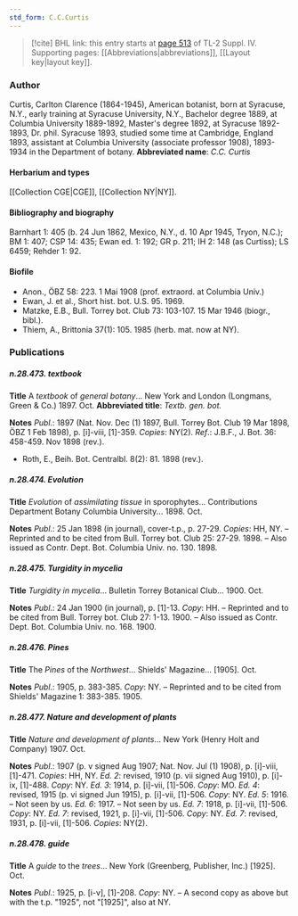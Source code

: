 ```yaml
---
std_form: C.C.Curtis
---
```


> [!cite] BHL link: this entry starts at [page 513](https://www.biodiversitylibrary.org/page/33266190) of TL-2 Suppl. IV.
> Supporting pages: [[Abbreviations|abbreviations]], [[Layout key|layout key]].

### Author

Curtis, Carlton Clarence (1864-1945), American botanist, born at Syracuse, N.Y., early training at Syracuse University, N.Y., Bachelor degree 1889, at Columbia University 1889-1892, Master's degree 1892, at Syracuse 1892-1893, Dr. phil. Syracuse 1893, studied some time at Cambridge, England 1893, assistant at Columbia University (associate professor 1908), 1893-1934 in the Department of botany. 
**Abbreviated name**: *C.C. Curtis*

#### Herbarium and types

[[Collection CGE|CGE]], [[Collection NY|NY]].

#### Bibliography and biography

Barnhart 1: 405 (b. 24 Jun 1862, Mexico, N.Y., d. 10 Apr 1945, Tryon, N.C.); BM 1: 407; CSP 14: 435; Ewan ed. 1: 192; GR p. 211; IH 2: 148 (as Curtiss); LS 6459; Rehder 1: 92.

#### Biofile

- Anon., ÖBZ 58: 223. 1 Mai 1908 (prof. extraord. at Columbia Univ.)
- Ewan, J. et al., Short hist. bot. U.S. 95. 1969.
- Matzke, E.B., Bull. Torrey bot. Club 73: 103-107. 15 Mar 1946 (biogr., bibl.).
- Thiem, A., Brittonia 37(1): 105. 1985 (herb. mat. now at NY).

### Publications

##### n.28.473. textbook

**Title**
A *textbook* of *general botany*... New York and London (Longmans, Green & Co.) 1897. Oct.
**Abbreviated title**: *Textb. gen. bot.*

**Notes**
*Publ*.: 1897 (Nat. Nov. Dec (1) 1897, Bull. Torrey Bot. Club 19 Mar 1898, ÖBZ 1 Feb 1898), p. \[i\]-viii, \[1\]-359. *Copies*: NY(2).
*Ref*.: J.B.F., J. Bot. 36: 458-459. Nov 1898 (rev.).
- Roth, E., Beih. Bot. Centralbl. 8(2): 81. 1898 (rev.).

##### n.28.474. Evolution

**Title**
*Evolution* of *assimilating tissue* in sporophytes... Contributions Department Botany Columbia University... 1898. Oct.

**Notes**
*Publ*.: 25 Jan 1898 (in journal), cover-t.p., p. 27-29. *Copies*: HH, NY. – Reprinted and to be cited from Bull. Torrey bot. Club 25: 27-29. 1898. – Also issued as Contr. Dept. Bot. Columbia Univ. no. 130. 1898.

##### n.28.475. Turgidity in mycelia

**Title**
*Turgidity in mycelia*... Bulletin Torrey Botanical Club... 1900. Oct.

**Notes**
*Publ*.: 24 Jan 1900 (in journal), p. \[1\]-13. *Copy*: HH. – Reprinted and to be cited from Bull. Torrey bot. Club 27: 1-13. 1900. – Also issued as Contr. Dept. Bot. Columbia Univ. no. 168. 1900.

##### n.28.476. Pines

**Title**
The *Pines* of the *Northwest*... Shields' Magazine... \[1905\]. Oct.

**Notes**
*Publ*.: 1905, p. 383-385. *Copy*: NY. – Reprinted and to be cited from Shields' Magazine 1: 383-385. 1905.

##### n.28.477. Nature and development of plants

**Title**
*Nature and development of plants*... New York (Henry Holt and Company) 1907. Oct.

**Notes**
*Publ*.: 1907 (p. v signed Aug 1907; Nat. Nov. Jul (1) 1908), p. \[i\]-viii, \[1\]-471. *Copies*: HH, NY.
*Ed. 2*: revised, 1910 (p. vii signed Aug 1910), p. \[i\]-ix, \[1\]-488. *Copy*: NY.
*Ed. 3*: 1914, p. \[i\]-vii, \[1\]-506. *Copy*: MO.
*Ed. 4*: revised, 1915 (p. vi signed Jun 1915), p. \[i\]-vii, \[1\]-506. *Copy*: NY.
*Ed. 5*: 1916. – Not seen by us.
*Ed. 6*: 1917. – Not seen by us.
*Ed. 7*: 1918, p. \[i\]-vii, \[1\]-506. *Copy*: NY.
*Ed. 7*: revised, 1921, p. \[i\]-vii, \[1\]-506. *Copy*: NY.
*Ed. 7*: revised, 1931, p. \[i\]-vii, \[1\]-506. *Copies*: NY(2).

##### n.28.478. guide

**Title**
A *guide* to the *trees*... New York (Greenberg, Publisher, Inc.) \[1925\]. Oct.

**Notes**
*Publ*.: 1925, p. \[i-v\], \[1\]-208. *Copy*: NY. – A second copy as above but with the t.p. "1925", not "\[1925\]", also at NY.

